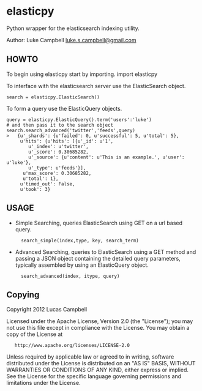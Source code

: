 elasticpy
===========

Python wrapper for the elasticsearch indexing utility. 

Author: Luke Campbell <luke.s.campbell@gmail.com>

HOWTO
-----

To begin using elasticpy start by importing.
    import elasticpy

To interface with the elasticsearch server use the ElasticSearch object.

    search = elasticpy.ElasticSearch()

To form a query use the ElasticQuery objects.

    query = elasticpy.ElasticQuery().term('users':'luke')
    # and then pass it to the search object
    search.search_advanced('twitter','feeds',query)
    >   {u'_shards': {u'failed': 0, u'successful': 5, u'total': 5},
         u'hits': {u'hits': [{u'_id': u'1',
            u'_index': u'twitter',
            u'_score': 0.30685282,
            u'_source': {u'content': u'This is an example.', u'user': u'luke'},
            u'_type': u'feeds'}],
          u'max_score': 0.30685282,
          u'total': 1},
         u'timed_out': False,
         u'took': 3}

USAGE
-----

* Simple Searching, queries ElasticSearch using GET on a url based query.
    
        search_simple(index,type, key, search_term)

* Advanced Searching, queries to ElasticSearch using a GET method and passing a JSON object containing the detailed query parameters, typically assembled by using an ElasticQuery object.

        search_advanced(index, itype, query)



Copying
-----------
   Copyright 2012 Lucas Campbell

   Licensed under the Apache License, Version 2.0 (the "License");
   you may not use this file except in compliance with the License.
   You may obtain a copy of the License at

       http://www.apache.org/licenses/LICENSE-2.0

   Unless required by applicable law or agreed to in writing, software
   distributed under the License is distributed on an "AS IS" BASIS,
   WITHOUT WARRANTIES OR CONDITIONS OF ANY KIND, either express or implied.
   See the License for the specific language governing permissions and
   limitations under the License.
